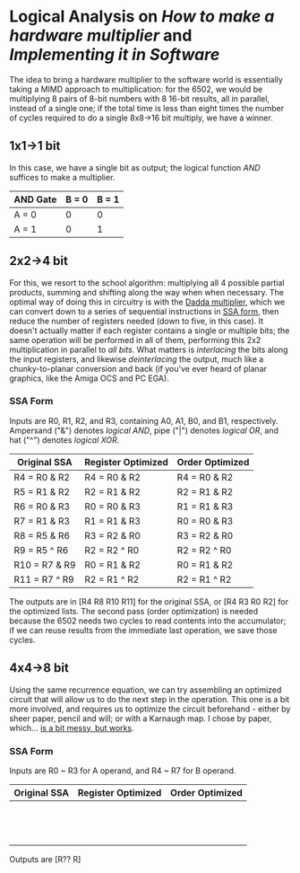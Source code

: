 # Logical Analysis on *How to make a hardware multiplier* and *Implementing it in Software*

The idea to bring a hardware multiplier to the software world is essentially taking a MIMD approach to multiplication: for the 6502, we would be multiplying 8 pairs of 8-bit numbers with 8 16-bit results, all in parallel, instead of a single one; if the total time is less than eight times the number of cycles required to do a single 8x8->16 bit multiply, we have a winner.

## 1x1->1 bit

In this case, we have a single bit as output; the logical function *AND* suffices to make a multiplier.

| AND Gate | B = 0 | B = 1 |
| -------- | ----- | ----- |
|  A = 0   |   0   |   0   |
|  A = 1   |   0   |   1   |

## 2x2->4 bit

For this, we resort to the school algorithm: multiplying all 4 possible partial products, summing and shifting along the way when when necessary. The optimal way of doing this in circuitry is with the [Dadda multiplier](https://en.wikipedia.org/wiki/Binary_multiplier), which we can convert down to a series of sequential instructions in [SSA form](https://en.wikipedia.org/wiki/Static_single_assignment_form), then reduce the number of registers needed (down to five, in this case). It doesn't actually matter if each register contains a single or multiple bits; the same operation will be performed in all of them, performing this 2x2 multiplication in parallel to *all bits*. What matters is *interlacing* the bits along the input registers, and likewise *deinterlacing* the output, much like a chunky-to-planar conversion and back (if you've ever heard of planar graphics, like the Amiga OCS and PC EGA).

### SSA Form

Inputs are R0, R1, R2, and R3, containing A0, A1, B0, and B1, respectively. Ampersand ("&") denotes *logical AND*, pipe ("|") denotes *logical OR*, and hat ("^") denotes *logical XOR*.

| Original SSA  | Register Optimized | Order Optimized |
| ------------- | ------------------ | --------------- |
| R4 = R0 & R2  |    R4 = R0 & R2    |  R4 = R0 & R2   |
| R5 = R1 & R2  |    R2 = R1 & R2    |  R2 = R1 & R2   |
| R6 = R0 & R3  |    R0 = R0 & R3    |  R1 = R1 & R3   |
| R7 = R1 & R3  |    R1 = R1 & R3    |  R0 = R0 & R3   |
| R8 = R5 & R6  |    R3 = R2 & R0    |  R3 = R2 & R0   |
| R9 = R5 ^ R6  |    R2 = R2 ^ R0    |  R2 = R2 ^ R0   |
| R10 = R7 & R9 |    R0 = R1 & R2    |  R0 = R1 & R2   |
| R11 = R7 ^ R9 |    R2 = R1 ^ R2    |  R2 = R1 ^ R2   |

The outputs are in [R4 R8 R10 R11] for the original SSA, or [R4 R3 R0 R2] for the optimized lists. The second pass (order optimization) is needed because the 6502 needs two cycles to read contents into the accumulator; if we can reuse results from the immediate last operation, we save those cycles.

## 4x4->8 bit

Using the same recurrence equation, we can try assembling an optimized circuit that will allow us to do the next step in the operation. This one is a bit more involved, and requires us to optimize the circuit beforehand - either by sheer paper, pencil and will; or with a Karnaugh map. I chose by paper, which... [is a bit messy, but works](someimagewithcircuit).

### SSA Form

Inputs are R0 ~ R3 for A operand, and R4 ~ R7 for B operand.

| Original SSA  | Register Optimized | Order Optimized |
| ------------- | ------------------ | --------------- |
|  |  |  |
|  |  |  |
|  |  |  |
|  |  |  |
|  |  |  |
|  |  |  |
|  |  |  |
|  |  |  |
|  |  |  |
|  |  |  |
|  |  |  |
|  |  |  |
|  |  |  |

Outputs are [R?? R]